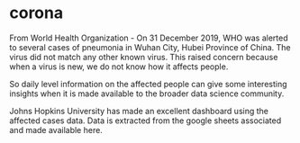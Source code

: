 # corona
From World Health Organization - On 31 December 2019, WHO was alerted to several cases of pneumonia in Wuhan City, Hubei Province of China. The virus did not match any other known virus. This raised concern because when a virus is new, we do not know how it affects people.

So daily level information on the affected people can give some interesting insights when it is made available to the broader data science community.

Johns Hopkins University has made an excellent dashboard using the affected cases data. Data is extracted from the google sheets associated and made available here.

